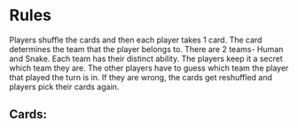 # Rules
Players shuffle the cards and then each player takes 1 card. The card determines the team that the player belongs to. There are 2 teams- Human and Snake. Each team has their distinct ability. The players keep it a secret which team they are. The other players have to guess which team the player that played the turn is in. If they are wrong, the cards get reshuffled and players pick their cards again.

## Cards:
